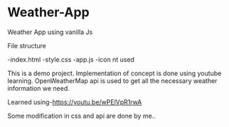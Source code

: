 # Weather-App
Weather App using vanilla Js

File structure

-index.html
-style.css
-app.js
-icon nt used

This is a demo project. Implementation of concept is done using youtube learning.
OpenWeatherMap api is used to get all the necessary weather information we need.

Learned using-https://youtu.be/wPElVpR1rwA

Some modification in css and api are done by me..

